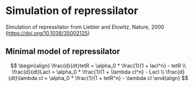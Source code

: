 # Simulation of repressilator
Simulation of repressilator from Liebler and Elowitz, Nature, 2000 (https://doi.org/10.1038/35002125)

## Minimal model of repressilator
$$
\begin{align}
\frac{d}{dt}tetR = \alpha_0 * \frac{1}{1 + lacI^n} - tetR \\
\frac{d}{dt}LacI = \alpha_0 * \frac{1}{1 + \lambda cI^n} - LacI \\
\frac{d}{dt}\lambda cI = \alpha_0 * \frac{1}{1 + tetR^n} - \lambda cI
\end{align}
$$
